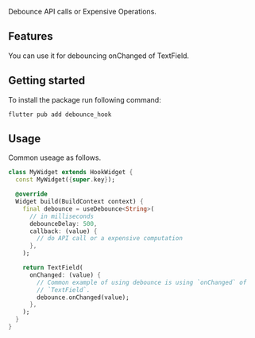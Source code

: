<!--
This README describes the package. If you publish this package to pub.dev,
this README's contents appear on the landing page for your package.

For information about how to write a good package README, see the guide for
[writing package pages](https://dart.dev/guides/libraries/writing-package-pages).

For general information about developing packages, see the Dart guide for
[creating packages](https://dart.dev/guides/libraries/create-library-packages)
and the Flutter guide for
[developing packages and plugins](https://flutter.dev/developing-packages).
-->

Debounce API calls or Expensive Operations.

## Features

You can use it for debouncing onChanged of TextField.

## Getting started

To install the package run following command:

```terminal
flutter pub add debounce_hook
```

## Usage

Common useage as follows.

```dart
class MyWidget extends HookWidget {
  const MyWidget({super.key});

  @override
  Widget build(BuildContext context) {
    final debounce = useDebounce<String>(
      // in milliseconds
      debounceDelay: 500,
      callback: (value) {
        // do API call or a expensive computation
      },
    );

    return TextField(
      onChanged: (value) {
        // Common example of using debounce is using `onChanged` of
        // `TextField`.
        debounce.onChanged(value);
      },
    );
  }
}
```
